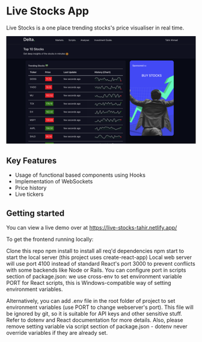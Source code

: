# Live Stocks App

Live Stocks is a one place trending stocks's price visualiser in real time.

![Screenshot](Screenshot.png)
## Key Features

* Usage of functional based components using Hooks
* Implementation of WebSockets
* Price history
* Live tickers

## Getting started

You can view a live demo over at https://live-stocks-tahir.netlify.app/

To get the frontend running locally:

Clone this repo
npm install to install all req'd dependencies
npm start to start the local server (this project uses create-react-app)
Local web server will use port 4100 instead of standard React's port 3000 to prevent conflicts with some backends like Node or Rails. You can configure port in scripts section of package.json: we use cross-env to set environment variable PORT for React scripts, this is Windows-compatible way of setting environment variables.

Alternatively, you can add .env file in the root folder of project to set environment variables (use PORT to change webserver's port). This file will be ignored by git, so it is suitable for API keys and other sensitive stuff. Refer to dotenv and React documentation for more details. Also, please remove setting variable via script section of package.json - dotenv never override variables if they are already set.
